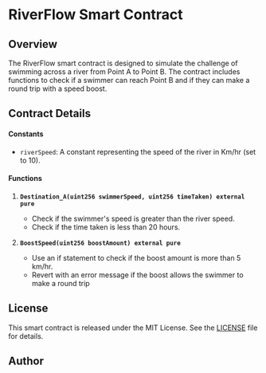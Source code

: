 # RiverFlow Smart Contract

## Overview

The RiverFlow smart contract is designed to simulate the challenge of swimming across a river from Point A to Point B. The contract includes functions to check if a swimmer can reach Point B and if they can make a round trip with a speed boost.

##  Contract Details

#### Constants

- `riverSpeed`: A constant representing the speed of the river in Km/hr (set to 10).

#### Functions

1. **`Destination_A(uint256 swimmerSpeed, uint256 timeTaken) external pure`**
    - Check if the swimmer's speed is greater than the river speed.
    - Check if the time taken is less than 20 hours.

2. **`BoostSpeed(uint256 boostAmount) external pure`**
    - Use an if statement to check if the boost amount is more than 5 km/hr.
    - Revert with an error message if the boost allows the swimmer to make a round trip

## License

This smart contract is released under the MIT License. See the [LICENSE](LICENSE) file for details.

## Author

